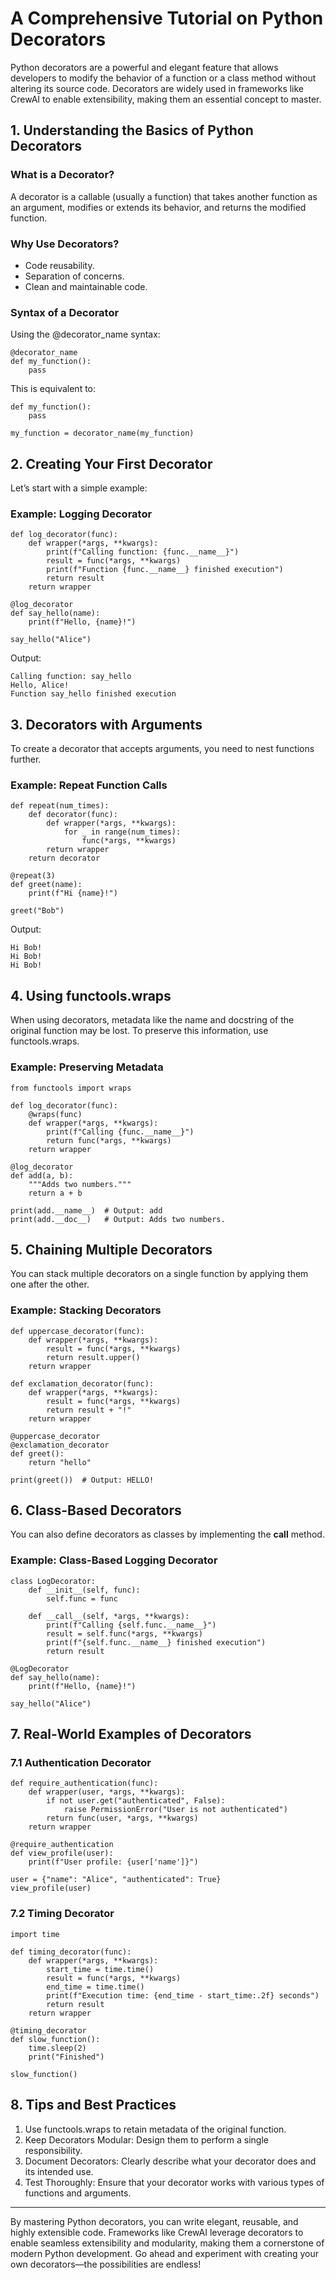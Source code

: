 # A Comprehensive Tutorial on Python Decorators

Python decorators are a powerful and elegant feature that allows developers to modify the behavior of a function or a class method without altering its source code. Decorators are widely used in frameworks like CrewAI to enable extensibility, making them an essential concept to master.


## 1. Understanding the Basics of Python Decorators

### What is a Decorator?

A decorator is a callable (usually a function) that takes another function as an argument, modifies or extends its behavior, and returns the modified function.

### Why Use Decorators?

* Code reusability.
* Separation of concerns.
* Clean and maintainable code.

### Syntax of a Decorator

Using the @decorator_name syntax:

```
@decorator_name
def my_function():
    pass
```

This is equivalent to:

```
def my_function():
    pass

my_function = decorator_name(my_function)
```

## 2. Creating Your First Decorator

Let’s start with a simple example:

### Example: Logging Decorator

```
def log_decorator(func):
    def wrapper(*args, **kwargs):
        print(f"Calling function: {func.__name__}")
        result = func(*args, **kwargs)
        print(f"Function {func.__name__} finished execution")
        return result
    return wrapper

@log_decorator
def say_hello(name):
    print(f"Hello, {name}!")

say_hello("Alice")
```

Output:

```
Calling function: say_hello
Hello, Alice!
Function say_hello finished execution
```

## 3. Decorators with Arguments

To create a decorator that accepts arguments, you need to nest functions further.

### Example: Repeat Function Calls

```
def repeat(num_times):
    def decorator(func):
        def wrapper(*args, **kwargs):
            for _ in range(num_times):
                func(*args, **kwargs)
        return wrapper
    return decorator

@repeat(3)
def greet(name):
    print(f"Hi {name}!")

greet("Bob")
```

Output:

```
Hi Bob!
Hi Bob!
Hi Bob!
```

## 4. Using functools.wraps

When using decorators, metadata like the name and docstring of the original function may be lost. To preserve this information, use functools.wraps.

### Example: Preserving Metadata

```
from functools import wraps

def log_decorator(func):
    @wraps(func)
    def wrapper(*args, **kwargs):
        print(f"Calling {func.__name__}")
        return func(*args, **kwargs)
    return wrapper

@log_decorator
def add(a, b):
    """Adds two numbers."""
    return a + b

print(add.__name__)  # Output: add
print(add.__doc__)   # Output: Adds two numbers.
```

## 5. Chaining Multiple Decorators

You can stack multiple decorators on a single function by applying them one after the other.

### Example: Stacking Decorators

```
def uppercase_decorator(func):
    def wrapper(*args, **kwargs):
        result = func(*args, **kwargs)
        return result.upper()
    return wrapper

def exclamation_decorator(func):
    def wrapper(*args, **kwargs):
        result = func(*args, **kwargs)
        return result + "!"
    return wrapper

@uppercase_decorator
@exclamation_decorator
def greet():
    return "hello"

print(greet())  # Output: HELLO!
```

## 6. Class-Based Decorators

You can also define decorators as classes by implementing the __call__ method.

### Example: Class-Based Logging Decorator

```
class LogDecorator:
    def __init__(self, func):
        self.func = func

    def __call__(self, *args, **kwargs):
        print(f"Calling {self.func.__name__}")
        result = self.func(*args, **kwargs)
        print(f"{self.func.__name__} finished execution")
        return result

@LogDecorator
def say_hello(name):
    print(f"Hello, {name}!")

say_hello("Alice")
```

## 7. Real-World Examples of Decorators

### 7.1 Authentication Decorator

```
def require_authentication(func):
    def wrapper(user, *args, **kwargs):
        if not user.get("authenticated", False):
            raise PermissionError("User is not authenticated")
        return func(user, *args, **kwargs)
    return wrapper

@require_authentication
def view_profile(user):
    print(f"User profile: {user['name']}")

user = {"name": "Alice", "authenticated": True}
view_profile(user)
```

### 7.2 Timing Decorator

```
import time

def timing_decorator(func):
    def wrapper(*args, **kwargs):
        start_time = time.time()
        result = func(*args, **kwargs)
        end_time = time.time()
        print(f"Execution time: {end_time - start_time:.2f} seconds")
        return result
    return wrapper

@timing_decorator
def slow_function():
    time.sleep(2)
    print("Finished")

slow_function()
```

## 8. Tips and Best Practices

1. Use functools.wraps to retain metadata of the original function.
2. Keep Decorators Modular: Design them to perform a single responsibility.
3. Document Decorators: Clearly describe what your decorator does and its intended use.
4. Test Thoroughly: Ensure that your decorator works with various types of functions and arguments.

---

By mastering Python decorators, you can write elegant, reusable, and highly extensible code. Frameworks like CrewAI leverage decorators to enable seamless extensibility and modularity, making them a cornerstone of modern Python development. Go ahead and experiment with creating your own decorators—the possibilities are endless!